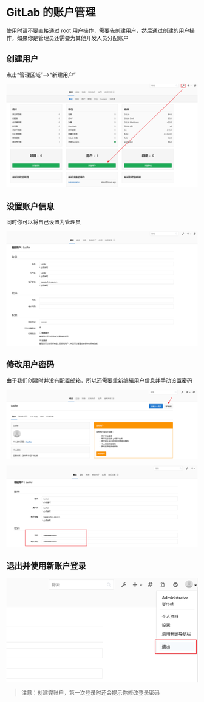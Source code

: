 # GitLab 的账户管理

使用时请不要直接通过 root 用户操作，需要先创建用户，然后通过创建的用户操作，如果你是管理员还需要为其他开发人员分配账户

## 创建用户

点击“管理区域”-->“新建用户”

![img](./assets/Lusifer1511799413.png)

## 设置账户信息

同时你可以将自己设置为管理员

![img](./assets/Lusifer1511799508.png)

## 修改用户密码

由于我们创建时并没有配置邮箱，所以还需要重新编辑用户信息并手动设置密码

![img](./assets/Lusifer1511799858.png)

![img](./assets/Lusifer1511799897.png)

## 退出并使用新账户登录

![img](./assets/Lusifer1511800022.png)

> 注意：创建完账户，第一次登录时还会提示你修改登录密码